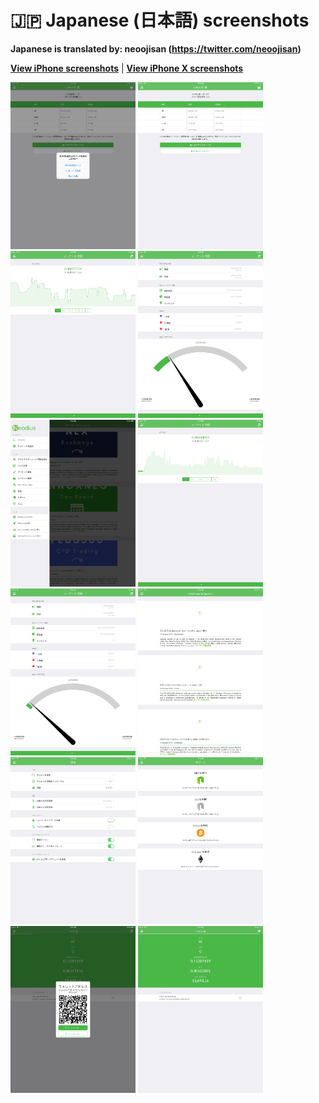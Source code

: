 # 🇯🇵 Japanese (日本語) screenshots

**Japanese is translated by: neoojisan (https://twitter.com/neoojisan)**

[**View iPhone screenshots**](../iPhone/japanese-screenshots.md) | [**View iPhone X screenshots**](../iPhone%20X/japanese-screenshots.md)

<img src="screen-gas-calculation-options.png" width="200" alt="GASの計算 - 方法を選択"> <img src="screen-gas-calculation.png" width="200" alt="GASの計算"> <img src="screen-gas-market-chart.png" width="200" alt="マーケット情報 - Poloniex chart"> <img src="screen-gas-market-info.png" width="200" alt="マーケット情報"> <img src="screen-menu.png" width="200" alt="Neodius"> <img src="screen-neo-market-chart.png" width="200" alt="マーケット情報 - Bittrex chart"> <img src="screen-neo-market-info.png" width="200" alt="マーケット情報"> <img src="screen-neo-news-today.png" width="200" alt="NEO News Today"> <img src="screen-settings.png" width="200" alt="設定"> <img src="screen-tip-jar.png" width="200" alt="サポート"> <img src="screen-wallet-qr-code.png" width="200" alt="現在のウォレット - アドレスをシェア"> <img src="screen-wallet.png" width="200" alt="現在のウォレット">